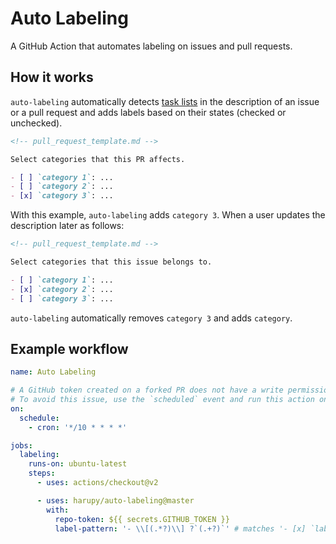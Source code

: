 # Auto Labeling

A GitHub Action that automates labeling on issues and pull requests.

## How it works

`auto-labeling` automatically detects [task lists](https://help.github.com/en/github/managing-your-work-on-github/about-task-lists) in the description of an issue or a pull request and adds labels based on their states (checked or unchecked).

```markdown
<!-- pull_request_template.md -->

Select categories that this PR affects.

- [ ] `category 1`: ...
- [ ] `category 2`: ...
- [x] `category 3`: ...
```

With this example, `auto-labeling` adds `category 3`. When a user updates the description later as follows:

```markdown
<!-- pull_request_template.md -->

Select categories that this issue belongs to.

- [ ] `category 1`: ...
- [x] `category 2`: ...
- [ ] `category 3`: ...
```

`auto-labeling` automatically removes `category 3` and adds `category`.

## Example workflow

```yml
name: Auto Labeling

# A GitHub token created on a forked PR does not have a write permission required to add labels.
# To avoid this issue, use the `scheduled` event and run this action on a certain interval.
on:
  schedule:
    - cron: '*/10 * * * *'

jobs:
  labeling:
    runs-on: ubuntu-latest
    steps:
      - uses: actions/checkout@v2

      - uses: harupy/auto-labeling@master
        with:
          repo-token: ${{ secrets.GITHUB_TOKEN }}
          label-pattern: '- \\[(.*?)\\] ?`(.+?)`' # matches '- [x] `label`'
```
